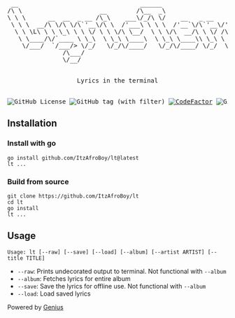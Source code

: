 <div align="center">
<pre>
 __                                 ______                             
/\ \                     __        /\__  _\                            
\ \ \      __  __  _ __ /\_\    ___\/_/\ \/    __   _ __    ___ ___    
 \ \ \  __/\ \/\ \/\`'__\/\ \  /'___\ \ \ \  /'__`\/\`'__\/' __` __`\  
  \ \ \L\ \ \ \_\ \ \ \/ \ \ \/\ \__/  \ \ \/\  __/\ \ \/ /\ \/\ \/\ \ 
   \ \____/\/`____ \ \_\  \ \_\ \____\  \ \_\ \____\\ \_\ \ \_\ \_\ \_\
    \/___/  `/___/> \/_/   \/_/\/____/   \/_/\/____/ \/_/  \/_/\/_/\/_/
               /\___/                                                  
               \/__/                                                   
<br>
Lyrics in the terminal
<br>
<img alt="GitHub License" src="https://img.shields.io/github/license/ItzAfroBoy/lt"> <img alt="GitHub tag (with filter)" src="https://img.shields.io/github/v/tag/ItzAfroBoy/lt?label=version"> <a href="https://www.codefactor.io/repository/github/itzafroboy/lt"><img src="https://www.codefactor.io/repository/github/itzafroboy/lt/badge" alt="CodeFactor" /></a> <img alt="GitHub code size in bytes" src="https://img.shields.io/github/languages/code-size/ItzAfroBoy/lt">
</pre>
</div>

## Installation

### Install with go

```shell
go install github.com/ItzAfroBoy/lt@latest
lt ...
```

### Build from source

```shell
git clone https://github.com/ItzAfroBoy/lt
cd lt
go install
lt ...
```

## Usage

`Usage: lt [--raw] [--save] [--load] [--album] [--artist ARTIST] [--title TITLE]`  

- `--raw`: Prints undecorated output to terminal. Not functional with `--album`  
- `--album`: Fetches lyrics for entire album  
- `--save`: Save the lyrics for offline use. Not functional with `--album`  
- `--load`: Load saved lyrics

Powered by [Genius](https://genius.com)
